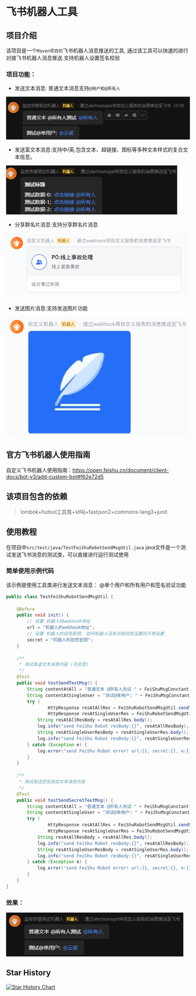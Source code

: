 # 飞书机器人工具

## 项目介绍
该项目是一个`Maven项目的`飞书机器人消息推送的工具, 通过该工具可以快速的进行对接飞书机器人消息推送.支持机器人设置签名校验

### 项目功能：
- 发送文本消息: 普通文本消息支持`@用户和@所有人`

![image](https://github.com/ukayunnuo/FeiShu-Robot-Tools/blob/master/image/img_1.png)

- 发送富文本消息:支持中/英,包含文本、超链接、图标等多种文本样式的复合文本信息。

![image](https://github.com/ukayunnuo/FeiShu-Robot-Tools/blob/master/image/img_2.png)

- 分享群名片消息:支持分享群名片消息

![image](https://github.com/ukayunnuo/FeiShu-Robot-Tools/blob/master/image/img_3.png)

- 发送图片消息:支持发送图片功能

![image](https://github.com/ukayunnuo/FeiShu-Robot-Tools/blob/master/image/img_4.png)

## 官方飞书机器人使用指南
自定义飞书机器人使用指南：https://open.feishu.cn/document/client-docs/bot-v3/add-custom-bot#f62e72d5


## 该项目包含的依赖

> lombok+hutool工具类+slf4j+fastjson2+commons-lang3+junit

## 使用教程

在项目中`src/test/java/TestFeiShuRobotSendMsgUtil.java` java文件是一个测试发送飞书消息的测试类，可以直接进行运行测试使用

### 简单使用示例代码

该示例是使用工具类进行发送文本消息： @单个用户和所有用户和签名验证功能

```java
public class TestFeiShuRobotSendMsgUtil {

    @Before
    public void init() {
        // 设置 机器人的webhook地址
        url = "机器人的webhook地址";
        // 设置 机器人的验签密钥, 如何机器人没有开启验签设置则不用设置
        secret = "机器人的验签密钥";
    }

    /**
     * 测试发送文本消息内容 (无验签)
     */
    @Test
    public void testSendTextMsg() {
        String contentAtAll = "普通文本 @所有人测试 " + FeiShuMsgConstant.AT_ALL_USER;
        String contentAtSingleUser = "测试@单用户: " + FeiShuMsgConstant.AT_SINGLE_USER;
        try (
                HttpResponse resAtAllRes = FeiShuRobotSendMsgUtil.sendTextMsg(url, contentAtAll);
                HttpResponse resAtSingleUserRes = FeiShuRobotSendMsgUtil.sendAtSingleUserTextMsg(url, contentAtSingleUser, "yunnuo", "云诺")) {
            String resAtAllResBody = resAtAllRes.body();
            log.info("send FeiShu Robot resBody:{}", resAtAllResBody);
            String resAtSingleUserResBody = resAtSingleUserRes.body();
            log.info("send FeiShu Robot resBody:{}", resAtSingleUserResBody);
        } catch (Exception e) {
            log.error("send FeiShu Robot error! url:{}, secret:{}, e:{}", url, secret, e.getMessage(), e);
        }
    }

    /**
     * 测试发送签名校验文本消息内容
     */
    @Test
    public void testSendSecretTextMsg() {
        String contentAtAll = "普通文本 @所有人测试 " + FeiShuMsgConstant.AT_ALL_USER;
        String contentAtSingleUser = "测试@单用户: " + FeiShuMsgConstant.AT_SINGLE_USER;
        try (
                HttpResponse resAtAllRes = FeiShuRobotSendMsgUtil.sendSecretTextMsg(url, contentAtAll, secret);
                HttpResponse resAtSingleUserRes = FeiShuRobotSendMsgUtil.sendAtSingleUserSecretTextMsg(url, contentAtSingleUser, secret, "yunnuo", "云诺")) {
            String resAtAllResBody = resAtAllRes.body();
            log.info("send FeiShu Robot resBody:{}", resAtAllResBody);
            String resAtSingleUserResBody = resAtSingleUserRes.body();
            log.info("send FeiShu Robot resBody:{}", resAtSingleUserResBody);
        } catch (Exception e) {
            log.error("send FeiShu Robot error! url:{}, secret:{}, e:{}", url, secret, e.getMessage(), e);
        }
    }
}
```
### 效果：

![image](https://github.com/ukayunnuo/FeiShu-Robot-Tools/blob/master/image/img_5.png)

## Star History

[![Star History Chart](https://api.star-history.com/svg?repos=ukayunnuo/FeiShu-Robot-Tools&type=Date)](https://star-history.com/#ukayunnuo/FeiShu-Robot-Tools&Date)

